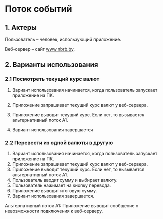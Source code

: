 # Поток событий 
##	1. Актеры
 Пользователь – человек, использующий приложение.
 
 Веб-сервер – сайт www.nbrb.by.
## 2. Варианты использования
###	2.1 Посмотреть текущий курс валют
1. Вариант использования начинается, когда пользователь запускает приложение на ПК.

2. Приложение запрашивает текущий курс валют у веб-сервера.

3. Приложение выводит текущий курс. Если нет, то вызывается альтернативный поток А1. 

4. Вариант использования завершается

### 2.2 Перевести из одной валюты в другую
1.	Вариант использования начинается, когда пользователь запускает приложение на ПК.
2.	Приложение запрашивает текущий курс валют у веб-сервера.
3.	Приложение выводит текущий курс. Если нет, то вызывается альтернативный поток А1.
4.	Пользователь вводит сумму и выбирает валюту.
5.	Пользователь нажимает на кнопку перевода.
6.	Приложение выводит итоговую сумму. 
7.	Вариант использования завершается.

Альтернативный поток А1: Приложение выводит сообщение о невозможности подключения к веб-серверу.
